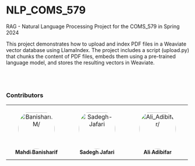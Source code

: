 

# NLP_COMS_579

RAG - Natural Language Processing Project for the COMS_579 in Spring 2024


This project demonstrates how to upload and index PDF files in a Weaviate vector database using LlamaIndex. The project includes a script (upload.py) that chunks the content of PDF files, embeds them using a pre-trained language model, and stores the resulting vectors in Weaviate.


<br/>
<br/>

### Contributors

<table>
<tr>
    <td align="center" style="word-wrap: break-word; width: 150.0; height: 150.0">
        <a href=https://github.com/banisharifm>
            <img src=https://avatars.githubusercontent.com/u/41099498?v=4 width="100;"  style="border-radius:50%;align-items:center;justify-content:center;overflow:hidden;padding-top:10px" alt=BanisharifM/>
            <br />
            <sub style="font-size:14px"><b>Mahdi Banisharif</b></sub>
        </a>
    </td>
    <td align="center" style="word-wrap: break-word; width: 150.0; height: 150.0">
        <a href=https://github.com/Sadegh-Jafari>
            <img src=https://avatars.githubusercontent.com/u/155206906?v=4 width="100;"  style="border-radius:50%;align-items:center;justify-content:center;overflow:hidden;padding-top:10px" alt=Sadegh-Jafari Harrington/>
            <br />
            <sub style="font-size:14px"><b>Sadegh Jafari</b></sub>
        </a>
    </td>
    <td align="center" style="word-wrap: break-word; width: 150.0; height: 150.0">
        <a href=https://github.com/Ali-Deris>
            <img src=https://avatars.githubusercontent.com/u/161876358?v=4 width="100;"  style="border-radius:50%;align-items:center;justify-content:center;overflow:hidden;padding-top:10px" alt=Ali_Adibifar/>
            <br />
            <sub style="font-size:14px"><b>Ali Adibifar</b></sub>
        </a>
    </td>
</tr>
</table>
